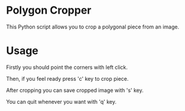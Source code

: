 # Polygon Cropper
This Python script allows you to crop a polygonal piece from an image.

# Usage
Firstly you should point the corners with left click.

Then, if you feel ready press 'c' key to crop piece.

After cropping you can save cropped image with 's' key.

You can quit whenever you want with 'q' key.

